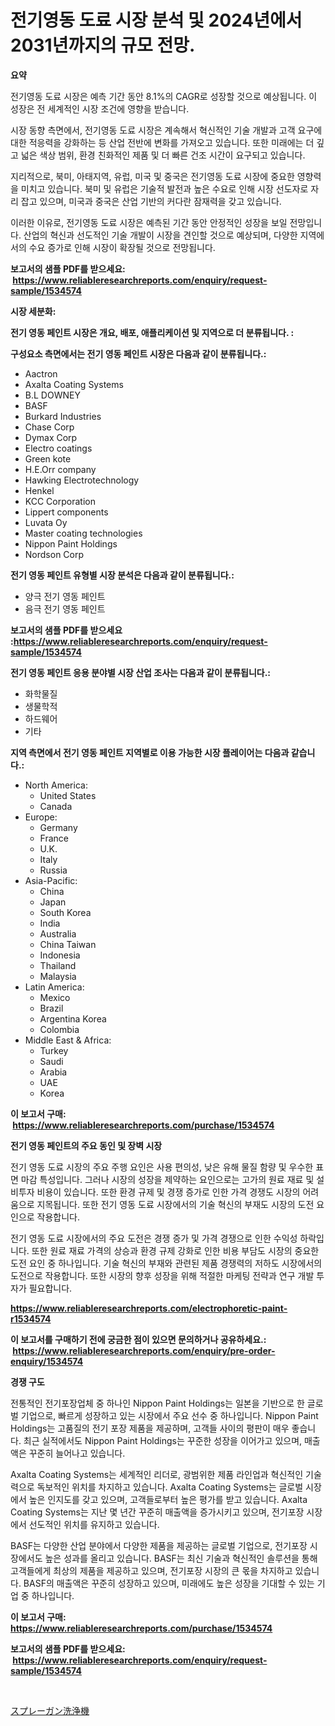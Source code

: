 <p><h1>전기영동 도료 시장 분석 및 2024년에서 2031년까지의 규모 전망.</h1></p><p><strong>요약</strong></p>
<p><p>전기영동 도료 시장은 예측 기간 동안 8.1%의 CAGR로 성장할 것으로 예상됩니다. 이 성장은 전 세계적인 시장 조건에 영향을 받습니다.</p><p>시장 동향 측면에서, 전기영동 도료 시장은 계속해서 혁신적인 기술 개발과 고객 요구에 대한 적응력을 강화하는 등 산업 전반에 변화를 가져오고 있습니다. 또한 미래에는 더 깊고 넓은 색상 범위, 환경 친화적인 제품 및 더 빠른 건조 시간이 요구되고 있습니다.</p><p>지리적으로, 북미, 아태지역, 유럽, 미국 및 중국은 전기영동 도료 시장에 중요한 영향력을 미치고 있습니다. 북미 및 유럽은 기술적 발전과 높은 수요로 인해 시장 선도자로 자리 잡고 있으며, 미국과 중국은 산업 기반의 커다란 잠재력을 갖고 있습니다.</p><p>이러한 이유로, 전기영동 도료 시장은 예측된 기간 동안 안정적인 성장을 보일 전망입니다. 산업의 혁신과 선도적인 기술 개발이 시장을 견인할 것으로 예상되며, 다양한 지역에서의 수요 증가로 인해 시장이 확장될 것으로 전망됩니다.</p></p>
<p><strong>보고서의 샘플 PDF를 받으세요: &nbsp;<a href="https://www.reliableresearchreports.com/enquiry/request-sample/1534574">https://www.reliableresearchreports.com/enquiry/request-sample/1534574</a></strong></p>
<p><strong>시장 세분화:</strong></p>
<p><strong> 전기 영동 페인트 시장은 개요, 배포, 애플리케이션 및 지역으로 더 분류됩니다. :</strong></p>
<p><strong>구성요소 측면에서는 전기 영동 페인트 시장은 다음과 같이 분류됩니다.:</strong></p>
<p><ul><li>Aactron</li><li>Axalta Coating Systems</li><li>B.L DOWNEY</li><li>BASF</li><li>Burkard Industries</li><li>Chase Corp</li><li>Dymax Corp</li><li>Electro coatings</li><li>Green kote</li><li>H.E.Orr company</li><li>Hawking Electrotechnology</li><li>Henkel</li><li>KCC Corporation</li><li>Lippert components</li><li>Luvata Oy</li><li>Master coating technologies</li><li>Nippon Paint Holdings</li><li>Nordson Corp</li></ul></p>
<p><strong> 전기 영동 페인트 유형별 시장 분석은 다음과 같이 분류됩니다.:</strong></p>
<p><ul><li>양극 전기 영동 페인트</li><li>음극 전기 영동 페인트</li></ul></p>
<p><strong>보고서의 샘플 PDF를 받으세요 :<a href="https://www.reliableresearchreports.com/enquiry/request-sample/1534574">https://www.reliableresearchreports.com/enquiry/request-sample/1534574</a></strong></p>
<p><strong> 전기 영동 페인트 응용 분야별 시장 산업 조사는 다음과 같이 분류됩니다.:</strong></p>
<p><ul><li>화학물질</li><li>생물학적</li><li>하드웨어</li><li>기타</li></ul></p>
<p><strong>지역 측면에서 전기 영동 페인트 지역별로 이용 가능한 시장 플레이어는 다음과 같습니다.:</strong></p>
<p><ul>
    <li>
        North America:
        <ul>
            <li>United States</li>
            <li>Canada</li>
        </ul>
    </li>
    <li>
        Europe:
        <ul>
            <li>Germany</li>
            <li>France</li>
            <li>U.K.</li>
            <li>Italy</li>
            <li>Russia</li>
        </ul>
    </li>
    <li>
        Asia-Pacific:
        <ul>
            <li>China</li>
            <li>Japan</li>
            <li>South Korea</li>
            <li>India</li>
            <li>Australia</li>
            <li>China Taiwan</li>
            <li>Indonesia</li>
            <li>Thailand</li>
            <li>Malaysia</li>
        </ul>
    </li>
    <li>
        Latin America:
        <ul>
            <li>Mexico</li>
            <li>Brazil</li>
            <li>Argentina Korea</li>
            <li>Colombia</li>
        </ul>
    </li>
    <li>
        Middle East & Africa:
        <ul>
            <li>Turkey</li>
            <li>Saudi</li>
            <li>Arabia</li>
            <li>UAE</li>
            <li>Korea</li>
        </ul>
    </li>
    </ul></p>
<p><strong>이 보고서 구매: &nbsp;<a href="https://www.reliableresearchreports.com/purchase/1534574">https://www.reliableresearchreports.com/purchase/1534574</a></strong></p>
<p><strong>전기 영동 페인트의 주요 동인 및 장벽 시장</strong></p>
<p><p>전기 영동 도료 시장의 주요 주행 요인은 사용 편의성, 낮은 유해 물질 함량 및 우수한 표면 마감 특성입니다. 그러나 시장의 성장을 제약하는 요인으로는 고가의 원료 재료 및 설비투자 비용이 있습니다. 또한 환경 규제 및 경쟁 증가로 인한 가격 경쟁도 시장의 어려움으로 지목됩니다. 또한 전기 영동 도료 시장에서의 기술 혁신의 부재도 시장의 도전 요인으로 작용합니다.</p><p>전기 영동 도료 시장에서의 주요 도전은 경쟁 증가 및 가격 경쟁으로 인한 수익성 하락입니다. 또한 원료 재료 가격의 상승과 환경 규제 강화로 인한 비용 부담도 시장의 중요한 도전 요인 중 하나입니다. 기술 혁신의 부재와 관련된 제품 경쟁력의 저하도 시장에서의 도전으로 작용합니다. 또한 시장의 향후 성장을 위해 적절한 마케팅 전략과 연구 개발 투자가 필요합니다.</p></p>
<p><strong><a href="https://www.reliableresearchreports.com/electrophoretic-paint-r1534574">https://www.reliableresearchreports.com/electrophoretic-paint-r1534574</a></strong></p>
<p><strong>이 보고서를 구매하기 전에 궁금한 점이 있으면 문의하거나 공유하세요.: &nbsp;<a href="https://www.reliableresearchreports.com/enquiry/pre-order-enquiry/1534574">https://www.reliableresearchreports.com/enquiry/pre-order-enquiry/1534574</a></strong></p>
<p><strong>경쟁 구도</strong></p>
<p><p>전통적인 전기포장업체 중 하나인 Nippon Paint Holdings는 일본을 기반으로 한 글로벌 기업으로, 빠르게 성장하고 있는 시장에서 주요 선수 중 하나입니다. Nippon Paint Holdings는 고품질의 전기 포장 제품을 제공하며, 고객들 사이의 평판이 매우 좋습니다. 최근 실적에서도 Nippon Paint Holdings는 꾸준한 성장을 이어가고 있으며, 매출액은 꾸준히 늘어나고 있습니다.</p><p>Axalta Coating Systems는 세계적인 리더로, 광범위한 제품 라인업과 혁신적인 기술력으로 독보적인 위치를 차지하고 있습니다. Axalta Coating Systems는 글로벌 시장에서 높은 인지도를 갖고 있으며, 고객들로부터 높은 평가를 받고 있습니다. Axalta Coating Systems는 지난 몇 년간 꾸준히 매출액을 증가시키고 있으며, 전기포장 시장에서 선도적인 위치를 유지하고 있습니다.</p><p>BASF는 다양한 산업 분야에서 다양한 제품을 제공하는 글로벌 기업으로, 전기포장 시장에서도 높은 성과를 올리고 있습니다. BASF는 최신 기술과 혁신적인 솔루션을 통해 고객들에게 최상의 제품을 제공하고 있으며, 전기포장 시장의 큰 몫을 차지하고 있습니다. BASF의 매출액은 꾸준히 성장하고 있으며, 미래에도 높은 성장을 기대할 수 있는 기업 중 하나입니다.</p></p>
<p><strong>이 보고서 구매: &nbsp; <a href="https://www.reliableresearchreports.com/purchase/1534574">https://www.reliableresearchreports.com/purchase/1534574</a></strong></p>
<p><strong>보고서의 샘플 PDF를 받으세요: &nbsp;<a href="https://www.reliableresearchreports.com/enquiry/request-sample/1534574">https://www.reliableresearchreports.com/enquiry/request-sample/1534574</a></strong><strong></strong></p>
<p>&nbsp;</p>
<p><p><a href="https://github.com/lily-u-genius/Market-Research-Report-List-1/blob/main/398111319804.md">スプレーガン洗浄機</a></p></p>